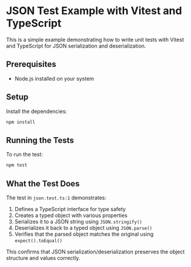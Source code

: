 # JSON Test Example with Vitest and TypeScript

This is a simple example demonstrating how to write unit tests with Vitest and TypeScript for JSON serialization and deserialization.

## Prerequisites

- Node.js installed on your system

## Setup

Install the dependencies:

```bash
npm install
```

## Running the Tests

To run the test:

```bash
npm test
```

## What the Test Does

The test in `json.test.ts:1` demonstrates:

1. Defines a TypeScript interface for type safety
2. Creates a typed object with various properties
3. Serializes it to a JSON string using `JSON.stringify()`
4. Deserializes it back to a typed object using `JSON.parse()`
5. Verifies that the parsed object matches the original using `expect().toEqual()`

This confirms that JSON serialization/deserialization preserves the object structure and values correctly.
